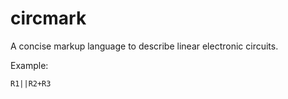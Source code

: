 # circmark

A concise markup language to describe linear electronic circuits.

Example:
```cm
R1||R2+R3
```
